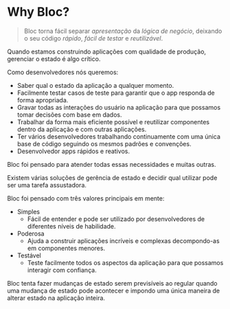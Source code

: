 # Why Bloc?

> Bloc torna fácil separar _apresentação_ da _lógica de negócio_, deixando o seu código _rápido_, _fácil de testar_ e _reutilizável_.

Quando estamos construindo aplicações com qualidade de produção, gerenciar o estado é algo crítico.

Como desenvolvedores nós queremos:

- Saber qual o estado da aplicação a qualquer momento.
- Facilmente testar casos de teste para garantir que o app responda de forma apropriada.
- Gravar todas as interações do usuário na aplicação para que possamos tomar decisões com base em dados.
- Trabalhar da forma mais eficiente possível e reutilizar componentes dentro da aplicação e com outras aplicações.
- Ter vários desenvolvedores trabalhando continuamente com uma única base de código seguindo os mesmos padrões e convenções.
- Desenvolvedor apps rápidos e reativos.

Bloc foi pensado para atender todas essas necessidades e muitas outras.

Existem várias soluções de gerência de estado e decidir qual utilizar pode ser uma tarefa assustadora.

Bloc foi pensado com três valores principais em mente:

- Simples
  - Fácil de entender e pode ser utilizado por desenvolvedores de diferentes níveis de habilidade.
- Poderosa
  - Ajuda a construir aplicações incríveis e complexas decompondo-as em componentes menores.
- Testável
  - Teste facilmente todos os aspectos da aplicação para que possamos interagir com confiança.

Bloc tenta fazer mudanças de estado serem previsíveis ao regular quando uma mudança de estado pode acontecer e impondo uma única maneira de alterar estado na aplicação inteira.
